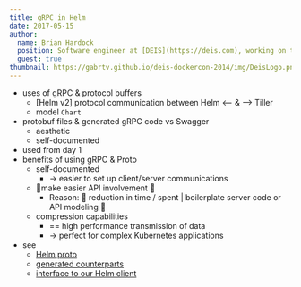 ```yaml
---
title: gRPC in Helm
date: 2017-05-15
author:
  name: Brian Hardock
  position: Software engineer at [DEIS](https://deis.com), working on the [Helm](https://helm.sh) project
  guest: true
thumbnail: https://gabrtv.github.io/deis-dockercon-2014/img/DeisLogo.png
---
```

 
* uses of gRPC & protocol buffers
  * [Helm v2] protocol communication between Helm <-- & --> Tiller
  * model `Chart`
* protobuf files & generated gRPC code vs Swagger
  * aesthetic
  * self-documented
* used from day 1
* benefits of using gRPC & Proto
  * self-documented
    * -> easier to set up client/server communications
  * 👀make easier API involvement 👀
    * Reason: 🧠 reduction in time / spent | boilerplate server code or API modeling 🧠
  * compression capabilities
    * == high performance transmission of data
    * -> perfect for complex Kubernetes applications
* see
  * [Helm proto](https://github.com/kubernetes/helm/tree/master/_proto/hapi)
  * [generated counterparts](https://github.com/kubernetes/helm/tree/master/pkg/proto/hapi)
  * [interface to our Helm client](https://github.com/kubernetes/helm/tree/master/pkg/helm) 
